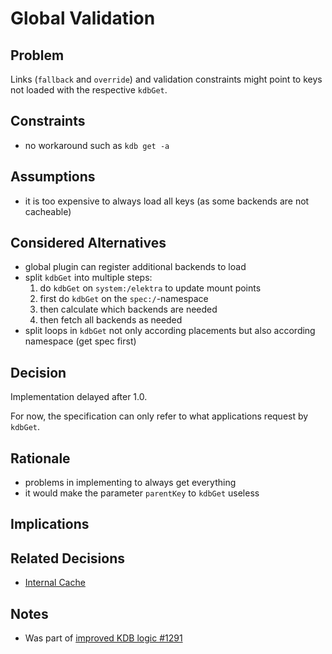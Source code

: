 # Global Validation

## Problem

Links (`fallback` and `override`) and validation constraints might point to keys not loaded with the respective `kdbGet`.

## Constraints

- no workaround such as `kdb get -a`

## Assumptions

- it is too expensive to always load all keys
  (as some backends are not cacheable)

## Considered Alternatives

- global plugin can register additional backends to load
- split `kdbGet` into multiple steps:
  1. do `kdbGet` on `system:/elektra` to update mount points
  2. first do `kdbGet` on the `spec:/`-namespace
  3. then calculate which backends are needed
  4. then fetch all backends as needed
- split loops in `kdbGet` not only according placements but also according namespace (get spec first)

## Decision

Implementation delayed after 1.0.

For now, the specification can only refer to what applications request by `kdbGet`.

## Rationale

- problems in implementing to always get everything
- it would make the parameter `parentKey` to `kdbGet` useless

## Implications

## Related Decisions

- [Internal Cache](../3_decided/internal_cache.md)

## Notes

- Was part of [improved KDB logic #1291](https://issues.libelektra.org/1291)
